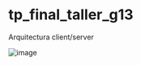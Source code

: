 # tp_final_taller_g13

Arquitectura client/server

![image](https://github.com/user-attachments/assets/f6def85e-1ff2-4c57-9bf1-6a11dde012e4)

